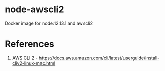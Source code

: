 # node-awscli2
Docker image for node:12.13.1 and awscli2 


# References
1. AWS CLI 2 - https://docs.aws.amazon.com/cli/latest/userguide/install-cliv2-linux-mac.html
